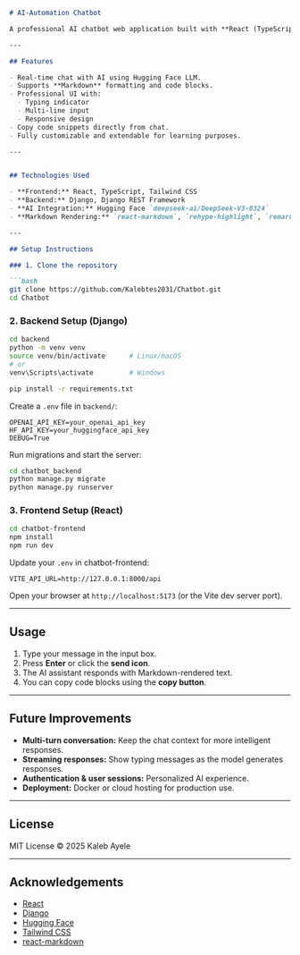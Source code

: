 
```markdown
# AI-Automation Chatbot

A professional AI chatbot web application built with **React (TypeScript)** frontend and **Django** backend, integrated with **Hugging Face's LLM** for real-time intelligent responses. The chatbot supports **Markdown rendering**, **code snippets**, and **copy functionality**.

---

## Features

- Real-time chat with AI using Hugging Face LLM.
- Supports **Markdown** formatting and code blocks.
- Professional UI with:
  - Typing indicator
  - Multi-line input
  - Responsive design
- Copy code snippets directly from chat.
- Fully customizable and extendable for learning purposes.

---


## Technologies Used

- **Frontend:** React, TypeScript, Tailwind CSS
- **Backend:** Django, Django REST Framework
- **AI Integration:** Hugging Face `deepseek-ai/DeepSeek-V3-0324`
- **Markdown Rendering:** `react-markdown`, `rehype-highlight`, `remark-gfm`

---

## Setup Instructions

### 1. Clone the repository

```bash
git clone https://github.com/Kalebtes2031/Chatbot.git
cd Chatbot
````

### 2. Backend Setup (Django)

```bash
cd backend
python -m venv venv
source venv/bin/activate      # Linux/macOS
# or
venv\Scripts\activate         # Windows

pip install -r requirements.txt
```

Create a `.env` file in `backend/`:

```env
OPENAI_API_KEY=your_openai_api_key
HF_API_KEY=your_huggingface_api_key
DEBUG=True
```

Run migrations and start the server:

```bash
cd chatbot_backend
python manage.py migrate
python manage.py runserver
```

### 3. Frontend Setup (React)

```bash
cd chatbot-frontend
npm install
npm run dev
```

Update your `.env` in chatbot-frontend:

```env
VITE_API_URL=http://127.0.0.1:8000/api
```

Open your browser at `http://localhost:5173` (or the Vite dev server port).

---

## Usage

1. Type your message in the input box.
2. Press **Enter** or click the **send icon**.
3. The AI assistant responds with Markdown-rendered text.
4. You can copy code blocks using the **copy button**.

---

## Future Improvements

* **Multi-turn conversation:** Keep the chat context for more intelligent responses.
* **Streaming responses:** Show typing messages as the model generates responses.
* **Authentication & user sessions:** Personalized AI experience.
* **Deployment:** Docker or cloud hosting for production use.

---

## License

MIT License © 2025 Kaleb Ayele

---

## Acknowledgements

* [React](https://reactjs.org/)
* [Django](https://www.djangoproject.com/)
* [Hugging Face](https://huggingface.co/)
* [Tailwind CSS](https://tailwindcss.com/)
* [react-markdown](https://github.com/remarkjs/react-markdown)


